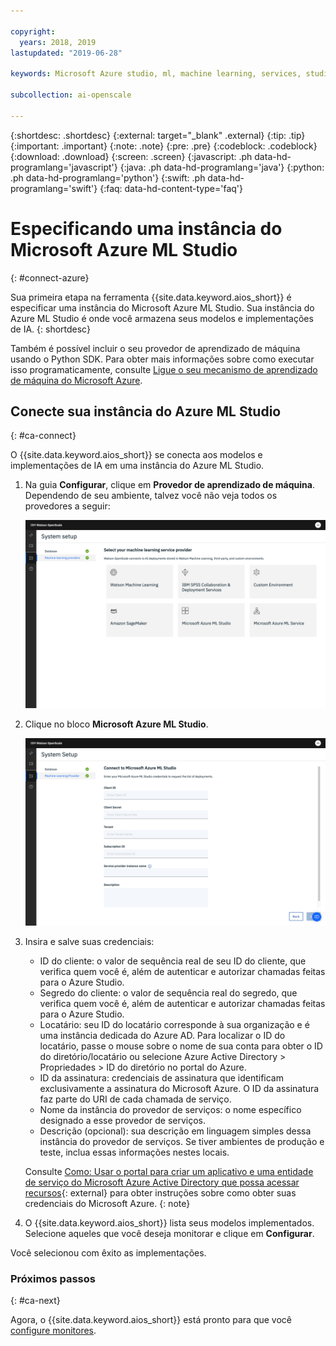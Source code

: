 ```yaml
---

copyright:
  years: 2018, 2019
lastupdated: "2019-06-28"

keywords: Microsoft Azure studio, ml, machine learning, services, studio

subcollection: ai-openscale

---
```


{:shortdesc: .shortdesc}
{:external: target="_blank" .external}
{:tip: .tip}
{:important: .important}
{:note: .note}
{:pre: .pre}
{:codeblock: .codeblock}
{:download: .download}
{:screen: .screen}
{:javascript: .ph data-hd-programlang='javascript'}
{:java: .ph data-hd-programlang='java'}
{:python: .ph data-hd-programlang='python'}
{:swift: .ph data-hd-programlang='swift'}
{:faq: data-hd-content-type='faq'}

# Especificando uma instância do Microsoft Azure ML Studio
{: #connect-azure}

Sua primeira etapa na ferramenta {{site.data.keyword.aios_short}} é especificar uma instância
do Microsoft Azure ML Studio. Sua instância do Azure ML Studio é onde você armazena seus modelos e
implementações de IA.
{: shortdesc}

Também é possível incluir o seu provedor de aprendizado de máquina usando o Python SDK. Para obter mais informações sobre como executar isso programaticamente, consulte [Ligue o seu mecanismo de aprendizado de máquina do Microsoft Azure](/docs/services/ai-openscale?topic=ai-openscale-cml-connect#cml-azbind).

## Conecte sua instância do Azure ML Studio
{: #ca-connect}

O {{site.data.keyword.aios_short}} se conecta aos modelos e implementações de IA em uma
instância do Azure ML Studio.

1. Na guia **Configurar**, clique em **Provedor de aprendizado de máquina**. Dependendo de seu ambiente, talvez você não veja todos os provedores a seguir:

   ![A tela Selecionar seu provedor de serviços do mecanismo de aprendizado de máquina é mostrada com blocos para os mecanismos de aprendizado de máquina suportados](images/wos-machine-learning-providers-selection.png)

1.  Clique no bloco **Microsoft Azure ML Studio**.

    ![Insira as credenciais do Azure ML Studio](images/connect-azure-cred.png)

1.  Insira e salve suas credenciais:

    - ID do cliente: o valor de sequência real de seu ID do cliente, que verifica quem você é, além de autenticar e autorizar chamadas feitas para o Azure Studio.
    - Segredo do cliente: o valor de sequência real do segredo, que verifica quem você é, além de autenticar e autorizar chamadas feitas para o Azure Studio.
    - Locatário: seu ID do locatário corresponde à sua organização e é uma instância dedicada do Azure AD. Para localizar o ID do locatário, passe o mouse sobre o nome de sua conta para obter o ID do diretório/locatário ou selecione Azure Active Directory > Propriedades > ID do diretório no portal do Azure.
    - ID da assinatura: credenciais de assinatura que identificam exclusivamente a assinatura do Microsoft Azure. O ID da assinatura faz parte do URI de cada chamada de serviço.
    - Nome da instância do provedor de serviços: o nome específico designado a esse provedor de serviços.
    - Descrição (opcional): sua descrição em linguagem simples dessa instância do provedor de serviços. Se tiver ambientes de produção e teste, inclua essas informações nestes locais.


    Consulte [Como: Usar o portal para criar um aplicativo e uma entidade de serviço do Microsoft Azure Active Directory que possa acessar recursos](https://docs.microsoft.com/en-us/azure/active-directory/develop/howto-create-service-principal-portal){: external} para obter instruções sobre como obter suas credenciais do Microsoft Azure.
    {: note}

1.  O {{site.data.keyword.aios_short}} lista seus modelos implementados. Selecione aqueles que você deseja monitorar e clique em **Configurar**.

Você selecionou com êxito as implementações.

### Próximos passos
{: #ca-next}

Agora, o {{site.data.keyword.aios_short}} está pronto para que você [configure monitores](/docs/services/ai-openscale?topic=ai-openscale-mo-config).
